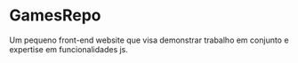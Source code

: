 # GamesRepo
Um pequeno front-end website que visa demonstrar trabalho em conjunto e expertise em funcionalidades js.

